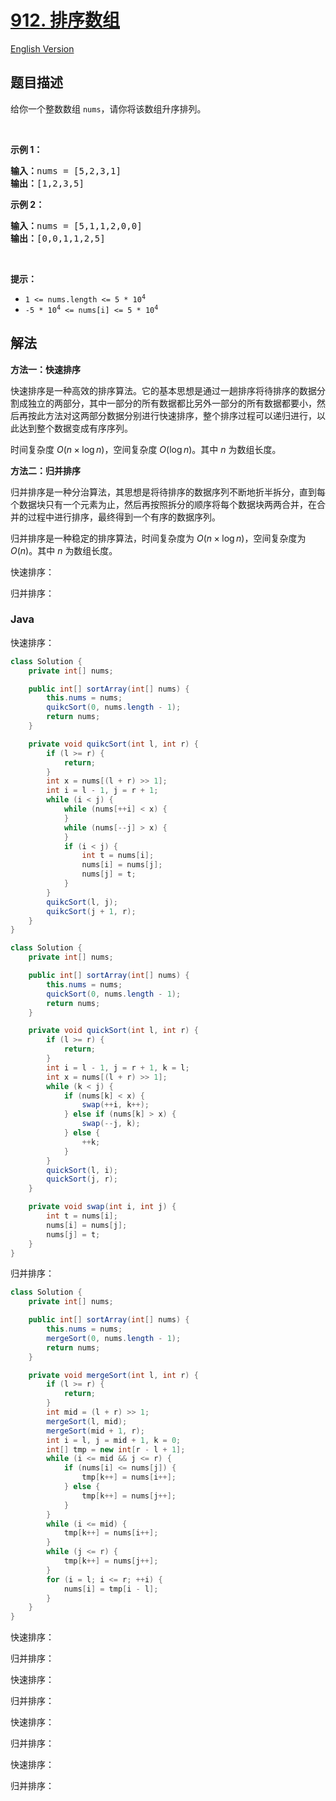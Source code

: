 # [912. 排序数组](https://leetcode.cn/problems/sort-an-array)

[English Version](/solution/0900-0999/0912.Sort%20an%20Array/README_EN.md)

## 题目描述

<p>给你一个整数数组&nbsp;<code>nums</code>，请你将该数组升序排列。</p>

<p>&nbsp;</p>

<ol>
</ol>

<p><strong>示例 1：</strong></p>

<pre>
<strong>输入：</strong>nums = [5,2,3,1]
<strong>输出：</strong>[1,2,3,5]
</pre>

<p><strong>示例 2：</strong></p>

<pre>
<strong>输入：</strong>nums = [5,1,1,2,0,0]
<strong>输出：</strong>[0,0,1,1,2,5]
</pre>

<p>&nbsp;</p>

<p><strong>提示：</strong></p>

<ul>
	<li><code>1 &lt;= nums.length &lt;= 5 * 10<sup>4</sup></code></li>
	<li><code>-5 * 10<sup>4</sup> &lt;= nums[i] &lt;= 5 * 10<sup>4</sup></code></li>
</ul>

## 解法

**方法一：快速排序**

快速排序是一种高效的排序算法。它的基本思想是通过一趟排序将待排序的数据分割成独立的两部分，其中一部分的所有数据都比另外一部分的所有数据都要小，然后再按此方法对这两部分数据分别进行快速排序，整个排序过程可以递归进行，以此达到整个数据变成有序序列。

时间复杂度 $O(n \times \log n)$，空间复杂度 $O(\log n)$。其中 $n$ 为数组长度。

**方法二：归并排序**

归并排序是一种分治算法，其思想是将待排序的数据序列不断地折半拆分，直到每个数据块只有一个元素为止，然后再按照拆分的顺序将每个数据块两两合并，在合并的过程中进行排序，最终得到一个有序的数据序列。

归并排序是一种稳定的排序算法，时间复杂度为 $O(n \times \log n)$，空间复杂度为 $O(n)$。其中 $n$ 为数组长度。

快速排序：

归并排序：

### **Java**

快速排序：

```java
class Solution {
    private int[] nums;

    public int[] sortArray(int[] nums) {
        this.nums = nums;
        quikcSort(0, nums.length - 1);
        return nums;
    }

    private void quikcSort(int l, int r) {
        if (l >= r) {
            return;
        }
        int x = nums[(l + r) >> 1];
        int i = l - 1, j = r + 1;
        while (i < j) {
            while (nums[++i] < x) {
            }
            while (nums[--j] > x) {
            }
            if (i < j) {
                int t = nums[i];
                nums[i] = nums[j];
                nums[j] = t;
            }
        }
        quikcSort(l, j);
        quikcSort(j + 1, r);
    }
}
```

```java
class Solution {
    private int[] nums;

    public int[] sortArray(int[] nums) {
        this.nums = nums;
        quickSort(0, nums.length - 1);
        return nums;
    }

    private void quickSort(int l, int r) {
        if (l >= r) {
            return;
        }
        int i = l - 1, j = r + 1, k = l;
        int x = nums[(l + r) >> 1];
        while (k < j) {
            if (nums[k] < x) {
                swap(++i, k++);
            } else if (nums[k] > x) {
                swap(--j, k);
            } else {
                ++k;
            }
        }
        quickSort(l, i);
        quickSort(j, r);
    }

    private void swap(int i, int j) {
        int t = nums[i];
        nums[i] = nums[j];
        nums[j] = t;
    }
}
```

归并排序：

```java
class Solution {
    private int[] nums;

    public int[] sortArray(int[] nums) {
        this.nums = nums;
        mergeSort(0, nums.length - 1);
        return nums;
    }

    private void mergeSort(int l, int r) {
        if (l >= r) {
            return;
        }
        int mid = (l + r) >> 1;
        mergeSort(l, mid);
        mergeSort(mid + 1, r);
        int i = l, j = mid + 1, k = 0;
        int[] tmp = new int[r - l + 1];
        while (i <= mid && j <= r) {
            if (nums[i] <= nums[j]) {
                tmp[k++] = nums[i++];
            } else {
                tmp[k++] = nums[j++];
            }
        }
        while (i <= mid) {
            tmp[k++] = nums[i++];
        }
        while (j <= r) {
            tmp[k++] = nums[j++];
        }
        for (i = l; i <= r; ++i) {
            nums[i] = tmp[i - l];
        }
    }
}
```

快速排序：

归并排序：

快速排序：

归并排序：

快速排序：

归并排序：

快速排序：

归并排序：
